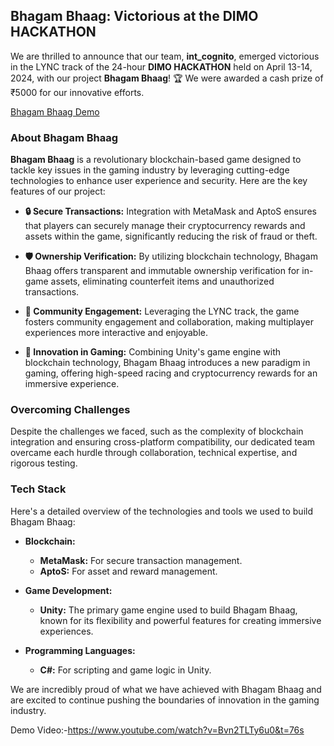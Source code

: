 ## Bhagam Bhaag: Victorious at the DIMO HACKATHON

We are thrilled to announce that our team, **int_cognito**, emerged victorious in the LYNC track of the 24-hour **DIMO HACKATHON** held on April 13-14, 2024, with our project **Bhagam Bhaag**! 🏆 We were awarded a cash prize of ₹5000 for our innovative efforts.

[Bhagam Bhaag Demo](https://github.com/ashish5369/BhagamBhag/blob/616073e7a2d25b0b437975c984211972bf5d33f5/6cf01360-ae35-49f2-b9c4-4fb79a440130.png)
### About Bhagam Bhaag

**Bhagam Bhaag** is a revolutionary blockchain-based game designed to tackle key issues in the gaming industry by leveraging cutting-edge technologies to enhance user experience and security. Here are the key features of our project:

- **🔒 Secure Transactions:** Integration with MetaMask and AptoS ensures that players can securely manage their cryptocurrency rewards and assets within the game, significantly reducing the risk of fraud or theft.
  
- **🛡️ Ownership Verification:** By utilizing blockchain technology, Bhagam Bhaag offers transparent and immutable ownership verification for in-game assets, eliminating counterfeit items and unauthorized transactions.
  
- **🤝 Community Engagement:** Leveraging the LYNC track, the game fosters community engagement and collaboration, making multiplayer experiences more interactive and enjoyable.
  
- **🌟 Innovation in Gaming:** Combining Unity's game engine with blockchain technology, Bhagam Bhaag introduces a new paradigm in gaming, offering high-speed racing and cryptocurrency rewards for an immersive experience.

### Overcoming Challenges

Despite the challenges we faced, such as the complexity of blockchain integration and ensuring cross-platform compatibility, our dedicated team overcame each hurdle through collaboration, technical expertise, and rigorous testing.

### Tech Stack

Here's a detailed overview of the technologies and tools we used to build Bhagam Bhaag:

- **Blockchain:**
  - **MetaMask:** For secure transaction management.
  - **AptoS:** For asset and reward management.
  
- **Game Development:**
  - **Unity:** The primary game engine used to build Bhagam Bhaag, known for its flexibility and powerful features for creating immersive experiences.
  
- **Programming Languages:**
  - **C#:** For scripting and game logic in Unity.



We are incredibly proud of what we have achieved with Bhagam Bhaag and are excited to continue pushing the boundaries of innovation in the gaming industry.

Demo Video:-https://www.youtube.com/watch?v=Bvn2TLTy6u0&t=76s
